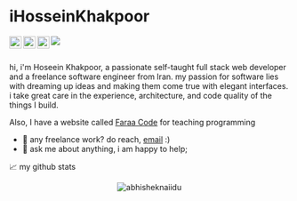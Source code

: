# iHosseinKhakpoor
<a href="https://www.instagram.com/abhisheknaiidu/">
  <img align="left" alt="Abhishek's Instagram" width="22px" src="https://raw.githubusercontent.com/hussainweb/hussainweb/main/icons/instagram.png" />
</a>
<a href="https://discord.gg/HosseinKhakpoor#9750">
  <img align="left" alt="Abhishek's Discord" width="22px" src="https://raw.githubusercontent.com/peterthehan/peterthehan/master/assets/discord.svg" />
</a>

<a href="https://www.linkedin.com/in/hossein-khakpoor-664408244/">
  <img align="left" alt="Abhishek's LinkedIN" width="22px" src="https://raw.githubusercontent.com/peterthehan/peterthehan/master/assets/linkedin.svg" />
</a>

![](https://visitor-badge.glitch.me/badge?page_id=iHosseinKhakpoor/iHosseinKhakpoor)

<br />
hi, i'm Hoseein Khakpoor, a passionate self-taught full stack web developer and a freelance software engineer from Iran. my passion for software lies with dreaming up ideas and making them come true with elegant interfaces. i take great care in the experience, architecture, and code quality of the things I build.

Also, I have a website called [Faraa Code](https://www.faraacode.ir/) for teaching programming
- 💼 any freelance work? do reach, [email](khakpwr2@gmail.com) :)
- 💬 ask me about anything, i am happy to help;


📈 my github stats

<p align="center"> <img src="https://github-readme-stats.vercel.app/api?username=iHosseinKhakpoor&show_icons=true&theme=gotham" alt="abhisheknaiidu" />
